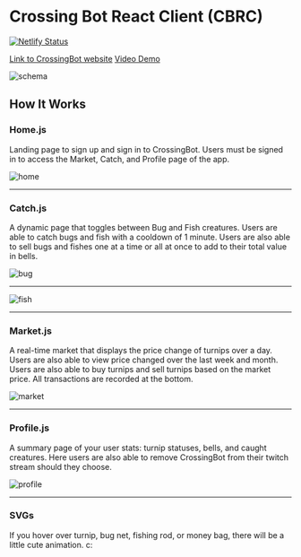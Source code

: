 # Crossing Bot React Client (CBRC)

[![Netlify Status](https://api.netlify.com/api/v1/badges/fd3eb621-ba23-4bcf-b8de-209ed70f6814/deploy-status)](https://app.netlify.com/sites/crossingbot/deploys)

[Link to CrossingBot website](https://www.crossingbot.com/)
[Video Demo](https://youtu.be/7KmjZmJOZiA)

![schema](https://cdn.discordapp.com/attachments/685583064885100568/719665723986804793/crossingbotv1.png)

## How It Works

### Home.js

Landing page to sign up and sign in to CrossingBot. Users must be signed in to access the Market, Catch, and Profile page of the app.

![home](https://cdn.discordapp.com/attachments/730505885931012136/730505938926305320/home.png)
<br>

---

### Catch.js

A dynamic page that toggles between Bug and Fish creatures. Users are able to catch bugs and fish with a cooldown of 1 minute. Users are also able to sell bugs and fishes one at a time or all at once to add to their total value in bells.

![bug](https://cdn.discordapp.com/attachments/730505885931012136/730505950750048256/bug.png)
<br>

---

![fish](https://cdn.discordapp.com/attachments/730505885931012136/730506273258209390/fish.png)
<br>

---

### Market.js

A real-time market that displays the price change of turnips over a day. Users are also able to view price changed over the last week and month. Users are also able to buy turnips and sell turnips based on the market price. All transactions are recorded at the bottom.

![market](https://cdn.discordapp.com/attachments/730505885931012136/730505956034609233/market.png)<br>

---

### Profile.js

A summary page of your user stats: turnip statuses, bells, and caught creatures.
Here users are also able to remove CrossingBot from their twitch stream should they choose.

![profile](https://cdn.discordapp.com/attachments/730505885931012136/730505941983952966/profile.png)
<br>

---

### SVGs

If you hover over turnip, bug net, fishing rod, or money bag, there will be a little cute animation. c: